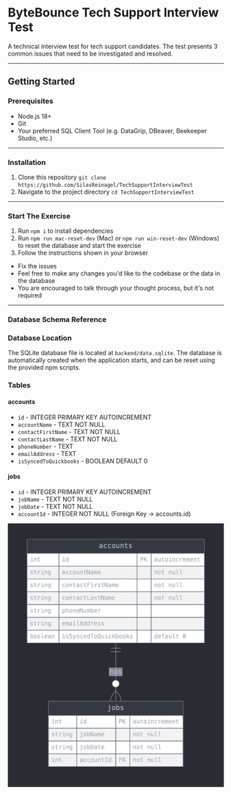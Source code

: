 # ByteBounce Tech Support Interview Test

A technical interview test for tech support candidates. The test presents 3 common issues that need to be investigated and resolved.

---

## Getting Started

### Prerequisites
- Node.js 18+
- Git
- Your preferred SQL Client Tool (e.g. DataGrip, DBeaver, Beekeeper Studio, etc.)

---

### Installation

1. Clone this repository `git clone https://github.com/SilasReinagel/TechSupportInterviewTest`
2. Navigate to the project directory `cd TechSupportInterviewTest`

---

### Start The Exercise

1. Run `npm i` to install dependencies
2. Run `npm run mac-reset-dev` (Mac) or `npm run win-reset-dev` (Windows) to reset the database and start the exercise
3. Follow the instructions shown in your browser
  - Fix the issues
  - Feel free to make any changes you'd like to the codebase or the data in the database
  - You are encouraged to talk through your thought process, but it's not required

---

### Database Schema Reference

### Database Location
The SQLite database file is located at `backend/data.sqlite`. The database is automatically created when the application starts, and can be reset using the provided npm scripts.

### Tables

#### accounts
- `id` - INTEGER PRIMARY KEY AUTOINCREMENT
- `accountName` - TEXT NOT NULL
- `contactFirstName` - TEXT NOT NULL
- `contactLastName` - TEXT NOT NULL
- `phoneNumber` - TEXT
- `emailAddress` - TEXT
- `isSyncedToQuickbooks` - BOOLEAN DEFAULT 0

#### jobs
- `id` - INTEGER PRIMARY KEY AUTOINCREMENT
- `jobName` - TEXT NOT NULL
- `jobDate` - TEXT NOT NULL
- `accountId` - INTEGER NOT NULL (Foreign Key -> accounts.id)

![Database Schema](./db-schema-diagram.png)
